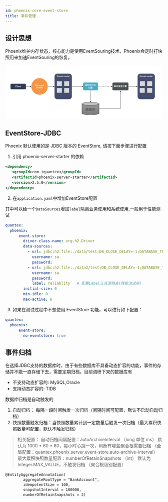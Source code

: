 ```yaml
---
id: phoenix-core-event-store
title: 事件管理
---
```


## 设计思想
Phoenix维护内存状态，核心能力是使用EventSouring技术，Phoenix会定时打快照用来加速EventSouring的恢复。

![show](../../assets/phoenix2.x/phoenix-lite/eventsouring.png)

## EventStore-JDBC

Phoenix 默认使用的是 JDBC 版本的 EventStore, 请按下面步骤进行配置

1. 引用 phoenix-server-starter 的依赖

```xml
<dependency>
   <groupId>com.iquantex</groupId>
   <artifactId>phoenix-server-starter</artifactId>
   <version>2.5.0</version>
</dependency>
```

2. 在`application.yaml`中增加EventStore配置

其中可以给一个`DataSources`增加`label`隔离业务使用和系统使用,一般用于性能测试

```yaml
quantex:
  phoenix:
      event-store:
        driver-class-name: org.h2.Driver
        data-sources:
          - url: jdbc:h2:file:./data/test;DB_CLOSE_DELAY=-1;DATABASE_TO_UPPER=FALSE;INIT=CREATE SCHEMA IF NOT EXISTS PUBLIC
            username: sa
            password:
          - url: jdbc:h2:file:./data2/test;DB_CLOSE_DELAY=-1;DATABASE_TO_UPPER=FALSE;INIT=CREATE SCHEMA IF NOT EXISTS PUBLIC
            username: sa
            password:
            label: reliablity   # 配置Label让资源隔离(性能测试用)
        initial-size: 0
        min-idle: 0
        max-active: 8
```

3. 如果在测试过程中不想使用 EventStore 功能，可以进行如下配置：

```yaml
quantex:
  phoenix:
      event-store:
        no-eventstore: true
```

## 事件归档

在选择JDBC支持的数据库时，由于有些数据库不具备动态扩容的功能，事件的存储并不能一直存储下去，需要定期归档。目前调研下来的数据库有

- 不支持动态扩容的: MySQL,Oracle
- 支持动态扩容的: TIDB

数据库归档是自动触发的

1. 自动归档： 每隔一段时间触发一次归档（间隔时间可配置，默认不启动自动归档）
2. 快照数量触发归档：当快照数量累计到一定数量后触发一次归档（最大累积快照数量可配置，默认不触发归档）

> 相关配置：
> 自动归档间隔配置：autoArchiveInterval （long 单位 ms） 默认为 1000 * 60 * 60，每小时心跳一次，判断有哪些聚合根需要归档 （全局配置：quantex.phoenix.server.event-store.auto-archive-interval）
> 最大累积快照数量配置：numberOfRetainSnapshots （int） 默认为 Integer.MAX_VALUE，不触发归档 （聚合根级别配置）

```
@EntityAggregateAnnotation(
        aggregateRootType = "BankAccount",
        idempotentSize = 100,
        snapshotInterval = 100000,
        numberOfRetainSnapshots = 2)
```